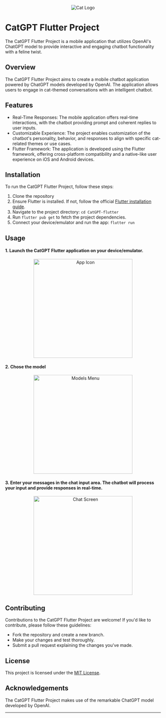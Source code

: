 
<p align="center">
  <img src="https://github.com/Randalab6/CatGPT_flutter/assets/31637771/82921327-0a37-4dc1-a93d-846af3605a1b" alt="Cat Logo" />
</p>

# CatGPT Flutter Project

The CatGPT Flutter Project is a mobile application that utilizes OpenAI's ChatGPT model to provide interactive and engaging chatbot functionality with a feline twist.


## Overview

The CatGPT Flutter Project aims to create a mobile chatbot application powered by ChatGPT models developed by OpenAI. The application allows users to engage in cat-themed conversations with an intelligent chatbot.


## Features

- Real-Time Responses: The mobile application offers real-time interactions, with the chatbot providing prompt and coherent replies to user inputs.
- Customizable Experience: The project enables customization of the chatbot's personality, behavior, and responses to align with specific cat-related themes or use cases.
- Flutter Framework: The application is developed using the Flutter framework, offering cross-platform compatibility and a native-like user experience on iOS and Android devices.


## Installation

To run the CatGPT Flutter Project, follow these steps:

1. Clone the repository
2. Ensure Flutter is installed. If not, follow the official [Flutter installation guide](https://flutter.dev/docs/get-started/install).
3. Navigate to the project directory: `cd CatGPT-flutter`
4. Run `flutter pub get` to fetch the project dependencies.
5. Connect your device/emulator and run the app: `flutter run`

## Usage

<h4>1. Launch the CatGPT Flutter application on your device/emulator. </h4>
<p align="center">
  <img width="320px" src="https://github.com/Randalab6/CatGPT_flutter/assets/31637771/49cb3089-9563-4634-bb34-18e818b627e4" alt="App Icon" />
</p>

<h4>2. Chose the model </h4>
<p align="center">
  <img width="320px" src="https://github.com/Randalab6/CatGPT_flutter/assets/31637771/9185045b-9015-4a5b-a42f-010bc9afc2ff" alt="Models Menu" />
</p>

<h4> 3. Enter your messages in the chat input area. The chatbot will process your input and provide responses in real-time. </h4>
<p align="center">
  <img width="320px" src="https://github.com/Randalab6/CatGPT_flutter/assets/31637771/90d3347c-50af-453e-b96d-56301c127a69" alt="Chat Screen" />
</p>

## Contributing

Contributions to the CatGPT Flutter Project are welcome! If you'd like to contribute, please follow these guidelines:
- Fork the repository and create a new branch.
- Make your changes and test thoroughly.
- Submit a pull request explaining the changes you've made.

## License

This project is licensed under the [MIT License](https://opensource.org/licenses/MIT).

## Acknowledgements

The CatGPT Flutter Project makes use of the remarkable ChatGPT model developed by OpenAI.

---
